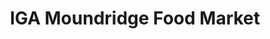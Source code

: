 ---
title: "IGA Moundridge Food Market"
url: /moundridge/iga-moundridge-food-market/
shop: supermarket
---